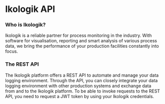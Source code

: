 # Ikologik API

### Who is Ikologik?
Ikologik is a reliable partner for process monitoring in the industry. With software for visualisation, 
reporting and smart analysis of various process data, we bring the performance of your production 
facilities constantly into focus.

### The REST API
The Ikologik platform offers a REST API to automate and manage your data logging environment. 
Through the API, you can closely integrate your data logging environment with other production 
systems and exchange data from and to the Ikologik platform. To be able to invoke requests to 
the REST API, you need to request a JWT token by using your Ikologik credentials. 